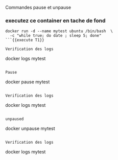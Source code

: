 Commandes pause et unpause

### executez ce container en tache de fond
```
docker run -d --name mytest ubuntu /bin/bash  \ 
  -c "while true; do date ; sleep 5; done"
```{{execute T1}}

Verification des logs
```
docker logs mytest
```{{execute T1}}

Pause 
```
docker pause mytest
```{{execute T1}}

Verification des logs
```
docker logs mytest
```{{execute T1}}

unpaused
```
docker  unpause mytest
```{{execute T1}}

Verification des logs
```
docker logs mytest
```{{execute T1}}
